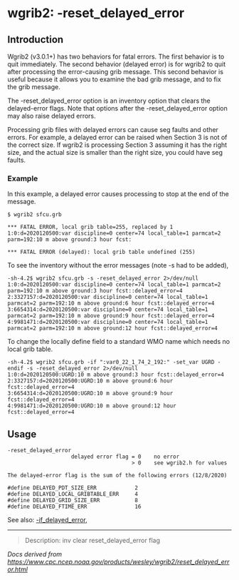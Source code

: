 # wgrib2: -reset_delayed_error

## Introduction

Wgrib2 (v3.0.1+) has two behaviors for fatal errors. The first behavior is
to quit immediately. The second behavior (delayed error) is for wgrib2 to
quit after processing the error-causing grib message. This second behavior
is useful because it allows you to examine the bad grib message, and to fix
the grib message.

The -reset_delayed_error option is an inventory
option that clears the delayed-error flags. Note that options after the
-reset_delayed_error option may also raise delayed
errors.

Processing grib files with delayed errors can cause seg faults and other
errors. For example, a delayed error can be raised when Section 3 is not of the correct
size. If wgrib2 is processing Section 3 assuming it has the right size,
and the actual size is smaller than the right size, you could have seg faults.

### Example

In this example, a delayed error causes processing to stop at the end of the message.

```
$ wgrib2 sfcu.grb

*** FATAL ERROR, local grib table=255, replaced by 1
1:0:d=2020120500:var discipline=0 center=74 local_table=1 parmcat=2 parm=192:10 m above ground:3 hour fcst:

*** FATAL ERROR (delayed): local grib table undefined (255)
```

To see the inventory without the error messages (note -s had to be added),

```
-sh-4.2$ wgrib2 sfcu.grb -s -reset_delayed_error 2>/dev/null
1:0:d=2020120500:var discipline=0 center=74 local_table=1 parmcat=2 parm=192:10 m above ground:3 hour fcst::delayed_error=4
2:3327157:d=2020120500:var discipline=0 center=74 local_table=1 parmcat=2 parm=192:10 m above ground:6 hour fcst::delayed_error=4
3:6654314:d=2020120500:var discipline=0 center=74 local_table=1 parmcat=2 parm=192:10 m above ground:9 hour fcst::delayed_error=4
4:9981471:d=2020120500:var discipline=0 center=74 local_table=1 parmcat=2 parm=192:10 m above ground:12 hour fcst::delayed_error=4
```

To change the locally define field to a standard WMO name which needs no local grib table.

```
-sh-4.2$ wgrib2 sfcu.grb -if ":var0_22_1_74_2_192:" -set_var UGRD -endif -s -reset_delayed_error 2>/dev/null
1:0:d=2020120500:UGRD:10 m above ground:3 hour fcst::delayed_error=4
2:3327157:d=2020120500:UGRD:10 m above ground:6 hour fcst::delayed_error=4
3:6654314:d=2020120500:UGRD:10 m above ground:9 hour fcst::delayed_error=4
4:9981471:d=2020120500:UGRD:10 m above ground:12 hour fcst::delayed_error=4
```

## Usage

```
-reset_delayed_error
                    delayed error flag = 0    no error
                                       > 0    see wgrib2.h for values

The delayed-error flag is the sum of the following errors (12/8/2020)

#define DELAYED_PDT_SIZE_ERR            2
#define DELAYED_LOCAL_GRIBTABLE_ERR     4
#define DELAYED_GRID_SIZE_ERR           8
#define DELAYED_FTIME_ERR               16
```

See also:
[-if_delayed_error](./if_delayed_error.md),

---

> Description: inv clear reset_delayed_error flag

_Docs derived from <https://www.cpc.ncep.noaa.gov/products/wesley/wgrib2/reset_delayed_error.html>_
